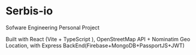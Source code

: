 # Serbis-io
Sofware Engineering Personal Project

Built with React (Vite + TypeScript ), OpenStreetMap API + Nominatim Geo Location, with Express BackEnd(Firebase+MongoDB+PassportJS+JWT)
